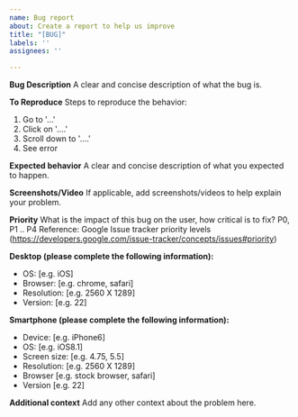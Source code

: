 ```yaml
---
name: Bug report
about: Create a report to help us improve
title: "[BUG]"
labels: ''
assignees: ''

---
```


**Bug Description**
A clear and concise description of what the bug is.

**To Reproduce**
Steps to reproduce the behavior:
1. Go to '...'
2. Click on '....'
3. Scroll down to '....'
4. See error

**Expected behavior**
A clear and concise description of what you expected to happen.

**Screenshots/Video**
If applicable, add screenshots/videos to help explain your problem.

**Priority**
What is the impact of this bug on the user, how critical is to fix? P0, P1 .. P4 
Reference: Google Issue tracker priority levels (https://developers.google.com/issue-tracker/concepts/issues#priority)

**Desktop (please complete the following information):**
 - OS: [e.g. iOS]
 - Browser: [e.g. chrome, safari]
 - Resolution: [e.g. 2560 X 1289]
 - Version: [e.g. 22]

**Smartphone (please complete the following information):**
 - Device: [e.g. iPhone6]
 - OS: [e.g. iOS8.1]
 - Screen size: [e.g. 4.75, 5.5]
 - Resolution: [e.g. 2560 X 1289]
 - Browser [e.g. stock browser, safari]
 - Version [e.g. 22]

**Additional context**
Add any other context about the problem here.
